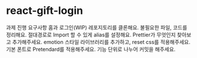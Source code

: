# react-gift-login

과제 진행 요구사항
홈과 로그인(WIP) 레포지토리를 클론해요.
불필요한 파일, 코드를 정리해요.
절대경로로 Import 할 수 있게 alias를 설정해요.
Prettier가 무엇인지 찾아보고 추가해주세요.
emotion 스타일 라이브러리를 추가하고, reset css를 적용해주세요.
기본 폰트로 Pretendard를 적용해주세요.
기능 단위로 나누어 커밋을 해주세요.
